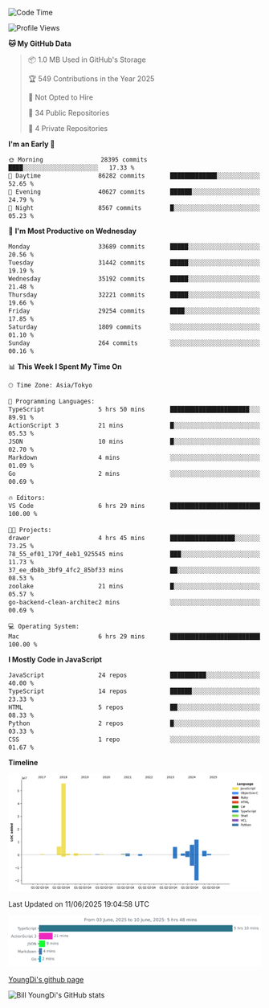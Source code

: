 <!--START_SECTION:waka-->
![Code Time](http://img.shields.io/badge/Code%20Time-1%2C322%20hrs%2010%20mins-blue)

![Profile Views](http://img.shields.io/badge/Profile%20Views-1-blue)

**🐱 My GitHub Data** 

> 📦 1.0 MB Used in GitHub's Storage 
 > 
> 🏆 549 Contributions in the Year 2025
 > 
> 🚫 Not Opted to Hire
 > 
> 📜 34 Public Repositories 
 > 
> 🔑 4 Private Repositories 
 > 
**I'm an Early 🐤** 

```text
🌞 Morning                28395 commits       ████░░░░░░░░░░░░░░░░░░░░░   17.33 % 
🌆 Daytime                86282 commits       █████████████░░░░░░░░░░░░   52.65 % 
🌃 Evening                40627 commits       ██████░░░░░░░░░░░░░░░░░░░   24.79 % 
🌙 Night                  8567 commits        █░░░░░░░░░░░░░░░░░░░░░░░░   05.23 % 
```
📅 **I'm Most Productive on Wednesday** 

```text
Monday                   33689 commits       █████░░░░░░░░░░░░░░░░░░░░   20.56 % 
Tuesday                  31442 commits       █████░░░░░░░░░░░░░░░░░░░░   19.19 % 
Wednesday                35192 commits       █████░░░░░░░░░░░░░░░░░░░░   21.48 % 
Thursday                 32221 commits       █████░░░░░░░░░░░░░░░░░░░░   19.66 % 
Friday                   29254 commits       ████░░░░░░░░░░░░░░░░░░░░░   17.85 % 
Saturday                 1809 commits        ░░░░░░░░░░░░░░░░░░░░░░░░░   01.10 % 
Sunday                   264 commits         ░░░░░░░░░░░░░░░░░░░░░░░░░   00.16 % 
```


📊 **This Week I Spent My Time On** 

```text
🕑︎ Time Zone: Asia/Tokyo

💬 Programming Languages: 
TypeScript               5 hrs 50 mins       ██████████████████████░░░   89.91 % 
ActionScript 3           21 mins             █░░░░░░░░░░░░░░░░░░░░░░░░   05.53 % 
JSON                     10 mins             █░░░░░░░░░░░░░░░░░░░░░░░░   02.70 % 
Markdown                 4 mins              ░░░░░░░░░░░░░░░░░░░░░░░░░   01.09 % 
Go                       2 mins              ░░░░░░░░░░░░░░░░░░░░░░░░░   00.69 % 

🔥 Editors: 
VS Code                  6 hrs 29 mins       █████████████████████████   100.00 % 

🐱‍💻 Projects: 
drawer                   4 hrs 45 mins       ██████████████████░░░░░░░   73.25 % 
78_55_ef01_179f_4eb1_925545 mins             ███░░░░░░░░░░░░░░░░░░░░░░   11.73 % 
37_ee_db8b_3bf9_4fc2_85bf33 mins             ██░░░░░░░░░░░░░░░░░░░░░░░   08.53 % 
zoolake                  21 mins             █░░░░░░░░░░░░░░░░░░░░░░░░   05.57 % 
go-backend-clean-architec2 mins              ░░░░░░░░░░░░░░░░░░░░░░░░░   00.69 % 

💻 Operating System: 
Mac                      6 hrs 29 mins       █████████████████████████   100.00 % 
```

**I Mostly Code in JavaScript** 

```text
JavaScript               24 repos            ██████████░░░░░░░░░░░░░░░   40.00 % 
TypeScript               14 repos            ██████░░░░░░░░░░░░░░░░░░░   23.33 % 
HTML                     5 repos             ██░░░░░░░░░░░░░░░░░░░░░░░   08.33 % 
Python                   2 repos             █░░░░░░░░░░░░░░░░░░░░░░░░   03.33 % 
CSS                      1 repo              ░░░░░░░░░░░░░░░░░░░░░░░░░   01.67 % 
```



**Timeline**

![Lines of Code chart](https://raw.githubusercontent.com/Youngdi/Youngdi/master/assets/bar_graph.png)


 Last Updated on 11/06/2025 19:04:58 UTC
<!--END_SECTION:waka-->

![wakatime](./images/stat.svg)

[YoungDi's github page](https://youngdi.github.io)

![Bill YoungDi's GitHub stats](https://github-readme-stats.vercel.app/api?username=youngdi&count_private=true&show_icons=true)
